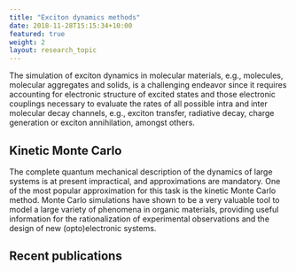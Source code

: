 ```yaml
---
title: "Exciton dynamics methods"
date: 2018-11-28T15:15:34+10:00
featured: true
weight: 2
layout: research_topic
---
```


The simulation of exciton dynamics in molecular materials, e.g., molecules, molecular aggregates and solids, 
is a challenging endeavor since it requires accounting for electronic structure of excited states and those 
electronic couplings necessary to evaluate the rates of all possible intra and inter molecular decay channels, 
e.g., exciton transfer, radiative decay, charge generation or exciton annihilation, amongst others.

## Kinetic Monte Carlo

The complete quantum mechanical description of the dynamics of large systems is at present impractical, 
and approximations are mandatory. One of the most popular approximation for this task is the kinetic Monte Carlo method.
Monte Carlo simulations have shown to be a very valuable tool to model a large variety of phenomena in organic materials, 
providing useful information for the rationalization of experimental observations and the design of new (opto)electronic 
systems.


## Recent publications